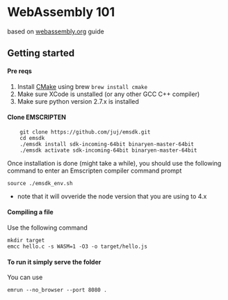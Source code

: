 # WebAssembly 101
based on [webassembly.org](http://webassembly.org/getting-started/developers-guide/) guide

## Getting started
#### Pre reqs
1. Install [CMake](cmkage.org) using brew ```brew install cmake```
1. Make sure XCode is unstalled (or any other GCC C++ compiler)
1. Make sure python version 2.7.x is installed

#### Clone EMSCRIPTEN
```
    git clone https://github.com/juj/emsdk.git
    cd emsdk
    ./emsdk install sdk-incoming-64bit binaryen-master-64bit
    ./emsdk activate sdk-incoming-64bit binaryen-master-64bit
```

Once installation is done (might take a while), you should use the following command to enter an Emscripten compiler command prompt
```
source ./emsdk_env.sh
```
* note that it will ovveride the node version that you are using to 4.x

#### Compiling a file
Use the following command

```
mkdir target
emcc hello.c -s WASM=1 -O3 -o target/hello.js
```

#### To run it simply serve the folder
You can use
```
emrun --no_browser --port 8080 .
```